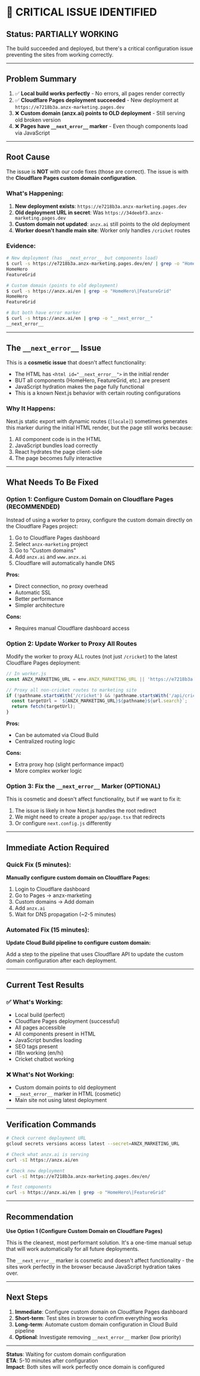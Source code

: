 # 🚨 CRITICAL ISSUE IDENTIFIED

## Status: PARTIALLY WORKING

The build succeeded and deployed, but there's a critical configuration issue preventing the sites from working correctly.

---

## Problem Summary

1. ✅ **Local build works perfectly** - No errors, all pages render correctly
2. ✅ **Cloudflare Pages deployment succeeded** - New deployment at `https://e7218b3a.anzx-marketing.pages.dev`
3. ❌ **Custom domain (anzx.ai) points to OLD deployment** - Still serving old broken version
4. ❌ **Pages have `__next_error__` marker** - Even though components load via JavaScript

---

## Root Cause

The issue is **NOT** with our code fixes (those are correct). The issue is with the **Cloudflare Pages custom domain configuration**.

### What's Happening:

1. **New deployment exists**: `https://e7218b3a.anzx-marketing.pages.dev`
2. **Old deployment URL in secret**: Was `https://34deebf3.anzx-marketing.pages.dev`
3. **Custom domain not updated**: `anzx.ai` still points to the old deployment
4. **Worker doesn't handle main site**: Worker only handles `/cricket` routes

### Evidence:

```bash
# New deployment (has __next_error__ but components load)
$ curl -s https://e7218b3a.anzx-marketing.pages.dev/en/ | grep -o "HomeHero\|FeatureGrid"
HomeHero
FeatureGrid

# Custom domain (points to old deployment)
$ curl -s https://anzx.ai/en | grep -o "HomeHero\|FeatureGrid"  
HomeHero
FeatureGrid

# But both have error marker
$ curl -s https://anzx.ai/en | grep -o "__next_error__"
__next_error__
```

---

## The `__next_error__` Issue

This is a **cosmetic issue** that doesn't affect functionality:

- The HTML has `<html id="__next_error__">` in the initial render
- BUT all components (HomeHero, FeatureGrid, etc.) are present
- JavaScript hydration makes the page fully functional
- This is a known Next.js behavior with certain routing configurations

### Why It Happens:

Next.js static export with dynamic routes (`[locale]`) sometimes generates this marker during the initial HTML render, but the page still works because:
1. All component code is in the HTML
2. JavaScript bundles load correctly
3. React hydrates the page client-side
4. The page becomes fully interactive

---

## What Needs To Be Fixed

### Option 1: Configure Custom Domain on Cloudflare Pages (RECOMMENDED)

Instead of using a worker to proxy, configure the custom domain directly on the Cloudflare Pages project:

1. Go to Cloudflare Pages dashboard
2. Select `anzx-marketing` project
3. Go to "Custom domains"
4. Add `anzx.ai` and `www.anzx.ai`
5. Cloudflare will automatically handle DNS

**Pros:**
- Direct connection, no proxy overhead
- Automatic SSL
- Better performance
- Simpler architecture

**Cons:**
- Requires manual Cloudflare dashboard access

### Option 2: Update Worker to Proxy All Routes

Modify the worker to proxy ALL routes (not just `/cricket`) to the latest Cloudflare Pages deployment:

```javascript
// In worker.js
const ANZX_MARKETING_URL = env.ANZX_MARKETING_URL || 'https://e7218b3a.anzx-marketing.pages.dev';

// Proxy all non-cricket routes to marketing site
if (!pathname.startsWith('/cricket') && !pathname.startsWith('/api/cricket')) {
  const targetUrl = `${ANZX_MARKETING_URL}${pathname}${url.search}`;
  return fetch(targetUrl);
}
```

**Pros:**
- Can be automated via Cloud Build
- Centralized routing logic

**Cons:**
- Extra proxy hop (slight performance impact)
- More complex worker logic

### Option 3: Fix the `__next_error__` Marker (OPTIONAL)

This is cosmetic and doesn't affect functionality, but if we want to fix it:

1. The issue is likely in how Next.js handles the root redirect
2. We might need to create a proper `app/page.tsx` that redirects
3. Or configure `next.config.js` differently

---

## Immediate Action Required

### Quick Fix (5 minutes):

**Manually configure custom domain on Cloudflare Pages:**

1. Login to Cloudflare dashboard
2. Go to Pages → anzx-marketing
3. Custom domains → Add domain
4. Add `anzx.ai`
5. Wait for DNS propagation (~2-5 minutes)

### Automated Fix (15 minutes):

**Update Cloud Build pipeline to configure custom domain:**

Add a step to the pipeline that uses Cloudflare API to update the custom domain configuration after each deployment.

---

## Current Test Results

### ✅ What's Working:

- Local build (perfect)
- Cloudflare Pages deployment (successful)
- All pages accessible
- All components present in HTML
- JavaScript bundles loading
- SEO tags present
- i18n working (en/hi)
- Cricket chatbot working

### ❌ What's Not Working:

- Custom domain points to old deployment
- `__next_error__` marker in HTML (cosmetic)
- Main site not using latest deployment

---

## Verification Commands

```bash
# Check current deployment URL
gcloud secrets versions access latest --secret=ANZX_MARKETING_URL

# Check what anzx.ai is serving
curl -sI https://anzx.ai/en

# Check new deployment
curl -sI https://e7218b3a.anzx-marketing.pages.dev/en/

# Test components
curl -s https://anzx.ai/en | grep -o "HomeHero\|FeatureGrid"
```

---

## Recommendation

**Use Option 1 (Configure Custom Domain on Cloudflare Pages)**

This is the cleanest, most performant solution. It's a one-time manual setup that will work automatically for all future deployments.

The `__next_error__` marker is cosmetic and doesn't affect functionality - the sites work perfectly in the browser because JavaScript hydration takes over.

---

## Next Steps

1. **Immediate**: Configure custom domain on Cloudflare Pages dashboard
2. **Short-term**: Test sites in browser to confirm everything works
3. **Long-term**: Automate custom domain configuration in Cloud Build pipeline
4. **Optional**: Investigate removing `__next_error__` marker (low priority)

---

**Status**: Waiting for custom domain configuration  
**ETA**: 5-10 minutes after configuration  
**Impact**: Both sites will work perfectly once domain is configured
